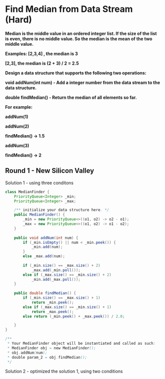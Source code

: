 # Find Median from Data Stream (Hard)

**Median is the middle value in an ordered integer list. If the size of the list is even, there is no middle value. So the median is the mean of the two middle value.**

**Examples: 
[2,3,4] , the median is 3**

**[2,3], the median is (2 + 3) / 2 = 2.5**

**Design a data structure that supports the following two operations:**

**void addNum(int num) - Add a integer number from the data stream to the data structure.**

**double findMedian() - Return the median of all elements so far.**

**For example:**

**addNum(1)**

**addNum(2)**

**findMedian() -> 1.5**

**addNum(3)**

**findMedian() -> 2**

## Round 1 - New Silicon Valley

Solution 1 - using three conditons
```java
class MedianFinder {
    PriorityQueue<Integer> _min;
    PriorityQueue<Integer> _max;

    /** initialize your data structure here. */
    public MedianFinder() {
        _min = new PriorityQueue<>((o1, o2) -> o2 - o1);
        _max = new PriorityQueue<>((o1, o2) -> o1 - o2);
    }
    
    public void addNum(int num) {
        if (_min.isEmpty() || num < _min.peek()) {
            _min.add(num);
        }
        else _max.add(num);
        
        if (_min.size() == _max.size() + 2) 
            _max.add(_min.poll());
        else if (_max.size() == _min.size() + 2) 
            _min.add(_max.poll());
    }
    
    public double findMedian() {
        if (_min.size() == _max.size() + 1)
            return _min.peek();
        else if (_max.size() == _min.size() + 1)
            return _max.peek();
        else return (_min.peek() + _max.peek()) / 2.0;

    }
}

/**
 * Your MedianFinder object will be instantiated and called as such:
 * MedianFinder obj = new MedianFinder();
 * obj.addNum(num);
 * double param_2 = obj.findMedian();
 */
 ```
 
 Solution 2 - optimized the solution 1, using two conditions
 ```java
 
